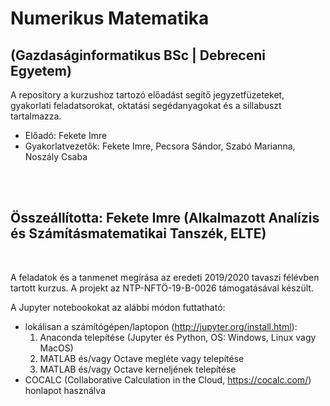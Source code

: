 # Numerikus Matematika <br>
## (Gazdaságinformatikus BSc | Debreceni Egyetem)

A repository a kurzushoz tartozó előadást segítő jegyzetfüzeteket, gyakorlati feladatsorokat, oktatási segédanyagokat és a sillabuszt tartalmazza.
<br>

+ Előadó: Fekete Imre
+ Gyakorlatvezetők: Fekete Imre, Pecsora Sándor, Szabó Marianna, Noszály Csaba

<br>
<br>

## Összeállította: Fekete Imre (Alkalmazott Analízis és Számításmatematikai Tanszék, ELTE)
<br>

A feladatok és a tanmenet megírása az eredeti 2019/2020 tavaszi félévben tartott kurzus. A projekt az NTP-NFTÖ-19-B-0026 támogatásával készült.


A Jupyter notebookokat az alábbi módon futtatható:
+ lokálisan a számítógépen/laptopon
(http://jupyter.org/install.html):
  1) Anaconda telepítése (Jupyter és Python, OS: Windows, Linux vagy MacOS)
  2) MATLAB és/vagy Octave megléte vagy telepítése
  3) MATLAB és/vagy Octave kerneljének telepítése
+ COCALC (Collaborative Calculation in the Cloud, https://cocalc.com/) honlapot használva

